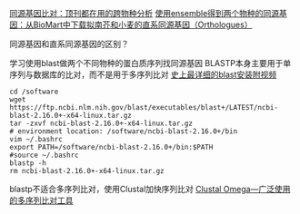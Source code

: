 [同源基因比对：顶刊都在用的跨物种分析](https://mp.weixin.qq.com/s/jv2Z8NVWZwzeVjmm5c9NNg)
[使用ensemble得到两个物种的同源基因：从BioMart中下载拟南芥和小麦的直系同源基因（Orthologues）](https://www.jianshu.com/p/5de2c98797f2)

同源基因和直系同源基因的区别？

学习使用blast做两个不同物种的蛋白质序列找同源基因
BLASTP本身主要用于单序列与数据库的比对，而不是用于多序列比对
[史上最详细的blast安装附视频](https://mp.weixin.qq.com/s/rEBqjN-fGOp_loTmyEuMJA)
```shell
cd /software
wget https://ftp.ncbi.nlm.nih.gov/blast/executables/blast+/LATEST/ncbi-blast-2.16.0+-x64-linux.tar.gz
tar -zxvf ncbi-blast-2.16.0+-x64-linux.tar.gz
# environment location: /software/ncbi-blast-2.16.0+/bin
vim ~/.bashrc
export PATH=/software/ncbi-blast-2.16.0+/bin:$PATH
#source ~/.bashrc
blastp -h
rm ncbi-blast-2.16.0+-x64-linux.tar.gz
```

blastp不适合多序列比对，使用Clustal加快序列比对
[Clustal Omega—广泛使用的多序列比对工具](https://mp.weixin.qq.com/s/f9pEFWJJoNCqlFEfd77aOA)